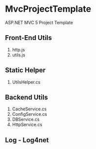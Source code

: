 # MvcProjectTemplate
ASP.NET MVC 5  Project Template

## Front-End Utils
1. http.js
2. utils.js

## Static Helper
1. UtilsHelper.cs

## Backend Utils
1. CacheService.cs
2. ConfigService.cs
3. DBService.cs
4. HttpService.cs

## Log - Log4net
